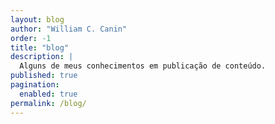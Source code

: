 ```yaml
---
layout: blog
author: "William C. Canin"
order: -1
title: "blog"
description: |
  Alguns de meus conhecimentos em publicação de conteúdo.
published: true
pagination:
  enabled: true
permalink: /blog/
---
```


<!-- There is no need to put anything here -->
